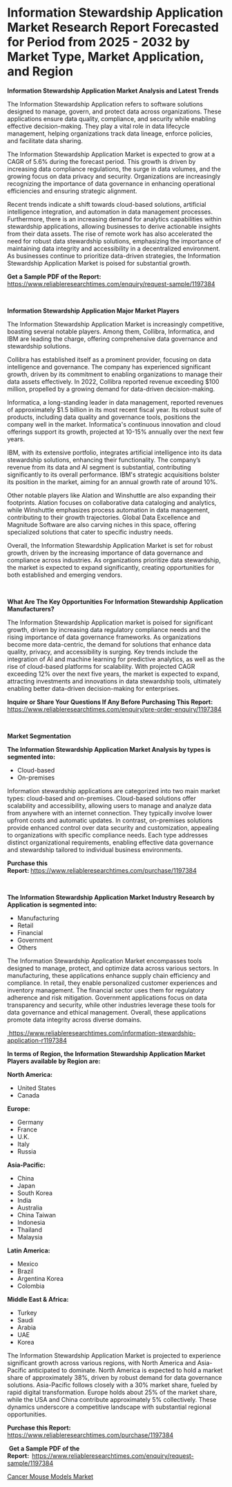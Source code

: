 <p><h1>Information Stewardship Application Market Research Report Forecasted for Period from 2025 -  2032 by Market Type, Market Application, and Region</h1></p><p><strong>Information Stewardship Application Market Analysis and Latest Trends</strong></p>
<p><p>The Information Stewardship Application refers to software solutions designed to manage, govern, and protect data across organizations. These applications ensure data quality, compliance, and security while enabling effective decision-making. They play a vital role in data lifecycle management, helping organizations track data lineage, enforce policies, and facilitate data sharing.</p><p>The Information Stewardship Application Market is expected to grow at a CAGR of 5.6% during the forecast period. This growth is driven by increasing data compliance regulations, the surge in data volumes, and the growing focus on data privacy and security. Organizations are increasingly recognizing the importance of data governance in enhancing operational efficiencies and ensuring strategic alignment. </p><p>Recent trends indicate a shift towards cloud-based solutions, artificial intelligence integration, and automation in data management processes. Furthermore, there is an increasing demand for analytics capabilities within stewardship applications, allowing businesses to derive actionable insights from their data assets. The rise of remote work has also accelerated the need for robust data stewardship solutions, emphasizing the importance of maintaining data integrity and accessibility in a decentralized environment. As businesses continue to prioritize data-driven strategies, the Information Stewardship Application Market is poised for substantial growth.</p></p>
<p><strong>Get a Sample PDF of the Report:&nbsp;</strong> <a href="https://www.reliableresearchtimes.com/enquiry/request-sample/1197384?utm_campaign=3311&utm_medium=2&utm_source=Github&utm_content=ia&utm_term=11032025&utm_id=information-stewardship-application">https://www.reliableresearchtimes.com/enquiry/request-sample/1197384</a></p>
<p>&nbsp;</p>
<p><strong>Information Stewardship Application Major Market Players</strong></p>
<p><p>The Information Stewardship Application Market is increasingly competitive, boasting several notable players. Among them, Collibra, Informatica, and IBM are leading the charge, offering comprehensive data governance and stewardship solutions. </p><p>Collibra has established itself as a prominent provider, focusing on data intelligence and governance. The company has experienced significant growth, driven by its commitment to enabling organizations to manage their data assets effectively. In 2022, Collibra reported revenue exceeding $100 million, propelled by a growing demand for data-driven decision-making.</p><p>Informatica, a long-standing leader in data management, reported revenues of approximately $1.5 billion in its most recent fiscal year. Its robust suite of products, including data quality and governance tools, positions the company well in the market. Informatica's continuous innovation and cloud offerings support its growth, projected at 10-15% annually over the next few years.</p><p>IBM, with its extensive portfolio, integrates artificial intelligence into its data stewardship solutions, enhancing their functionality. The company’s revenue from its data and AI segment is substantial, contributing significantly to its overall performance. IBM's strategic acquisitions bolster its position in the market, aiming for an annual growth rate of around 10%.</p><p>Other notable players like Alation and Winshuttle are also expanding their footprints. Alation focuses on collaborative data cataloging and analytics, while Winshuttle emphasizes process automation in data management, contributing to their growth trajectories. Global Data Excellence and Magnitude Software are also carving niches in this space, offering specialized solutions that cater to specific industry needs.</p><p>Overall, the Information Stewardship Application Market is set for robust growth, driven by the increasing importance of data governance and compliance across industries. As organizations prioritize data stewardship, the market is expected to expand significantly, creating opportunities for both established and emerging vendors.</p></p>
<p>&nbsp;</p>
<p><strong>What Are The Key Opportunities For Information Stewardship Application Manufacturers?</strong></p>
<p><p>The Information Stewardship Application market is poised for significant growth, driven by increasing data regulatory compliance needs and the rising importance of data governance frameworks. As organizations become more data-centric, the demand for solutions that enhance data quality, privacy, and accessibility is surging. Key trends include the integration of AI and machine learning for predictive analytics, as well as the rise of cloud-based platforms for scalability. With projected CAGR exceeding 12% over the next five years, the market is expected to expand, attracting investments and innovations in data stewardship tools, ultimately enabling better data-driven decision-making for enterprises.</p></p>
<p><strong>Inquire or Share Your Questions If Any Before Purchasing This Report:</strong> <a href="https://www.reliableresearchtimes.com/enquiry/pre-order-enquiry/1197384?utm_campaign=3311&utm_medium=2&utm_source=Github&utm_content=ia&utm_term=11032025&utm_id=information-stewardship-application">https://www.reliableresearchtimes.com/enquiry/pre-order-enquiry/1197384</a></p>
<p>&nbsp;</p>
<p><strong>Market Segmentation</strong></p>
<p><strong>The Information Stewardship Application Market Analysis by types is segmented into:</strong></p>
<p><ul><li>Cloud-based</li><li>On-premises</li></ul></p>
<p><p>Information stewardship applications are categorized into two main market types: cloud-based and on-premises. Cloud-based solutions offer scalability and accessibility, allowing users to manage and analyze data from anywhere with an internet connection. They typically involve lower upfront costs and automatic updates. In contrast, on-premises solutions provide enhanced control over data security and customization, appealing to organizations with specific compliance needs. Each type addresses distinct organizational requirements, enabling effective data governance and stewardship tailored to individual business environments.</p></p>
<p><strong>Purchase this Report:&nbsp;</strong><a href="https://www.reliableresearchtimes.com/purchase/1197384?utm_campaign=3311&utm_medium=2&utm_source=Github&utm_content=ia&utm_term=11032025&utm_id=information-stewardship-application">https://www.reliableresearchtimes.com/purchase/1197384</a></p>
<p>&nbsp;</p>
<p><strong>The Information Stewardship Application Market Industry Research by Application is segmented into:</strong></p>
<p><ul><li>Manufacturing</li><li>Retail</li><li>Financial</li><li>Government</li><li>Others</li></ul></p>
<p><p>The Information Stewardship Application Market encompasses tools designed to manage, protect, and optimize data across various sectors. In manufacturing, these applications enhance supply chain efficiency and compliance. In retail, they enable personalized customer experiences and inventory management. The financial sector uses them for regulatory adherence and risk mitigation. Government applications focus on data transparency and security, while other industries leverage these tools for data governance and ethical management. Overall, these applications promote data integrity across diverse domains.</p></p>
<p><a href="https://www.reliableresearchtimes.com/information-stewardship-application-r1197384?utm_campaign=3311&utm_medium=2&utm_source=Github&utm_content=ia&utm_term=11032025&utm_id=information-stewardship-application">&nbsp;https://www.reliableresearchtimes.com/information-stewardship-application-r1197384</a></p>
<p><strong>In terms of Region, the Information Stewardship Application Market Players available by Region are:</strong></p>
<p>
    <p> <strong> North America: </strong>
        <ul>
            <li>United States</li>
            <li>Canada</li>
        </ul>
        </p> 
    <p> <strong> Europe: </strong>
        <ul>
            <li>Germany</li>
            <li>France</li>
            <li>U.K.</li>
            <li>Italy</li>
            <li>Russia</li>
        </ul>
        </p> 
    <p> <strong> Asia-Pacific: </strong>
        <ul>
            <li>China</li>
            <li>Japan</li>
            <li>South Korea</li>
            <li>India</li>
            <li>Australia</li>
            <li>China Taiwan</li>
            <li>Indonesia</li>
            <li>Thailand</li>
            <li>Malaysia</li>
        </ul>
        </p> 
    <p> <strong> Latin America: </strong>
        <ul>
            <li>Mexico</li>
            <li>Brazil</li>
            <li>Argentina Korea</li>
            <li>Colombia</li>
        </ul>
        </p> 
    <p> <strong> Middle East & Africa: </strong>
        <ul>
            <li>Turkey</li>
            <li>Saudi</li>
            <li>Arabia</li>
            <li>UAE</li>
            <li>Korea</li>
        </ul>
    </p>
    </p>
<p><p>The Information Stewardship Application Market is projected to experience significant growth across various regions, with North America and Asia-Pacific anticipated to dominate. North America is expected to hold a market share of approximately 38%, driven by robust demand for data governance solutions. Asia-Pacific follows closely with a 30% market share, fueled by rapid digital transformation. Europe holds about 25% of the market share, while the USA and China contribute approximately 5% collectively. These dynamics underscore a competitive landscape with substantial regional opportunities.</p></p>
<p><strong>Purchase this Report: </strong><a href="https://www.reliableresearchtimes.com/purchase/1197384?utm_campaign=3311&utm_medium=2&utm_source=Github&utm_content=ia&utm_term=11032025&utm_id=information-stewardship-application">https://www.reliableresearchtimes.com/purchase/1197384</a></p>
<p>&nbsp;<strong>Get a Sample PDF of the Report:&nbsp;&nbsp;</strong><a href="https://www.reliableresearchtimes.com/enquiry/request-sample/1197384?utm_campaign=3311&utm_medium=2&utm_source=Github&utm_content=ia&utm_term=11032025&utm_id=information-stewardship-application">https://www.reliableresearchtimes.com/enquiry/request-sample/1197384</a></p>
<p><strong></strong></p>
<p><p><a href="https://github.com/krulicfidura/Market-Research-Report-List-1/blob/main/cancer-mouse-models-market.md?utm_campaign=3311&utm_medium=2&utm_source=Github&utm_content=ia&utm_term=11032025&utm_id=information-stewardship-application">Cancer Mouse Models Market</a></p></p>